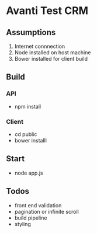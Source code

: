 # Avanti Test CRM

## Assumptions

1. Internet connnection
1. Node installed on host machine
1. Bower installed for client build

## Build

### API

* npm install

### Client

* cd public
* bower installl

## Start

* node app.js

## Todos

* front end validation
* pagination or infinite scroll
* build pipeline
* styling

